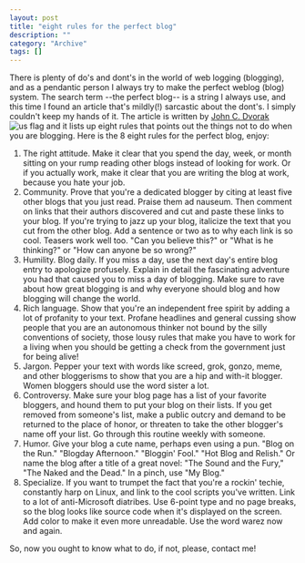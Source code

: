 ```yaml
--- 
layout: post 
title: "eight rules for the perfect blog"
description: ""
category: "Archive"
tags: []
---  
```

<p>There is plenty of do's and dont's in the world of web logging (blogging), and as a pendantic person I always try to make the perfect weblog (blog) system. The search term --the perfect blog-- is a string I always use, and this time I found an article that's mildly(!) sarcastic about the dont's. I simply couldn't keep my hands of it. The article is written by <a href="http://www.pcmag.com/article2/0,1895,27443,00.asp">John C. Dvorak</a> <img src="http://cdn.umedia.no/img/flag/us.png" alt="us flag"/> and it lists up eight rules that points out the things not to do when you are blogging. Here is the 8 eight rules for the perfect blog, enjoy:</p>
<ol>
<li>The right attitude. Make it clear that you spend the day, week, or month sitting on your rump reading other blogs instead of looking for work. Or if you actually work, make it clear that you are writing the blog at work, because you hate your job.</li>
<li>Community. Prove that you're a dedicated blogger by citing at least five other blogs that you just read. Praise them ad nauseum. Then comment on links that their authors discovered and cut and paste these links to your blog. If you're trying to jazz up your blog, italicize the text that you cut from the other blog. Add a sentence or two as to why each link is so cool. Teasers work well too. "Can you believe this?" or "What is he thinking?" or "How can anyone be so wrong?"</li>
<li>Humility. Blog daily. If you miss a day, use the next day's entire blog entry to apologize profusely. Explain in detail the fascinating adventure you had that caused you to miss a day of blogging. Make sure to rave about how great blogging is and why everyone should blog and how blogging will change the world.</li>
<li>Rich language. Show that you're an independent free spirit by adding a lot of profanity to your text. Profane headlines and general cussing show people that you are an autonomous thinker not bound by the silly conventions of society, those lousy rules that make you have to work for a living when you should be getting a check from the government just for being alive!</li>
<li>Jargon. Pepper your text with words like screed, grok, gonzo, meme, and other bloggerisms to show that you are a hip and with-it blogger. Women bloggers should use the word sister a lot.</li>
<li>Controversy. Make sure your blog page has a list of your favorite bloggers, and hound them to put your blog on their lists. If you get removed from someone's list, make a public outcry and demand to be returned to the place of honor, or threaten to take the other blogger's name off your list. Go through this routine weekly with someone.</li>
<li>Humor. Give your blog a cute name, perhaps even using a pun. "Blog on the Run." "Blogday Afternoon." "Bloggin' Fool." "Hot Blog and Relish." Or name the blog after a title of a great novel: "The Sound and the Fury," "The Naked and the Dead." In a pinch, use "My Blog."</li>
<li>Specialize. If you want to trumpet the fact that you're a rockin' techie, constantly harp on Linux, and link to the cool scripts you've written. Link to a lot of anti-Microsoft diatribes. Use 6-point type and no page breaks, so the blog looks like source code when it's displayed on the screen. Add color to make it even more unreadable. Use the word warez now and again.</li>
</ol>
<p>So, now you ought to know what to do, if not, please, contact me! </p>
